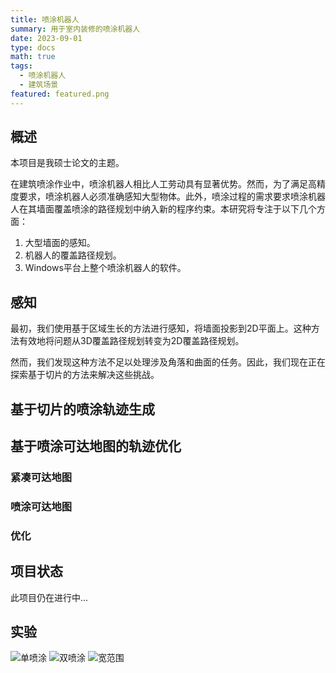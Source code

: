 ```yaml
---
title: 喷涂机器人
summary: 用于室内装修的喷涂机器人
date: 2023-09-01
type: docs
math: true
tags:
  - 喷涂机器人
  - 建筑场景
featured: featured.png
---
```


## 概述
本项目是我硕士论文的主题。

在建筑喷涂作业中，喷涂机器人相比人工劳动具有显著优势。然而，为了满足高精度要求，喷涂机器人必须准确感知大型物体。此外，喷涂过程的需求要求喷涂机器人在其墙面覆盖喷涂的路径规划中纳入新的程序约束。本研究将专注于以下几个方面：
1. 大型墙面的感知。
2. 机器人的覆盖路径规划。
3. Windows平台上整个喷涂机器人的软件。

## 感知

最初，我们使用基于区域生长的方法进行感知，将墙面投影到2D平面上。这种方法有效地将问题从3D覆盖路径规划转变为2D覆盖路径规划。

然而，我们发现这种方法不足以处理涉及角落和曲面的任务。因此，我们现在正在探索基于切片的方法来解决这些挑战。

## 基于切片的喷涂轨迹生成

## 基于喷涂可达地图的轨迹优化
### 紧凑可达地图
### 喷涂可达地图
### 优化

## 项目状态

此项目仍在进行中...

## 实验
![单喷涂](/media/projects/painting-robot/single-spray.gif "单喷涂")
![双喷涂](/media/projects/painting-robot/double-spray.gif "双喷涂")
![宽范围](/media/projects/painting-robot/wide-range.gif "宽范围")
<!--more-->
